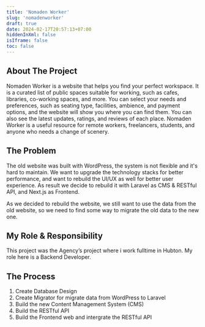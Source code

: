 ```yaml
---
title: 'Nomaden Worker'
slug: 'nomadenworker'
draft: true
date: 2024-02-17T20:57:13+07:00
hiddenInXml: false
isIframe: false
toc: false
---
```


## About The Project

Nomaden Worker is a website that helps you find your perfect workspace. It is a curated list of public spaces suitable for working, such as cafes, libraries, co-working spaces, and more. You can select your needs and preferences, such as seating type, facilities, ambience, and payment options, and the website will show you where you can find them. You can also see the latest updates, ratings, and reviews of each place. Nomaden Worker is a useful resource for remote workers, freelancers, students, and anyone who needs a change of scenery.

## The Problem

The old website was built with WordPress, the system is not flexible and it's hard to maintain. We want to upgrade the technology stacks for better performance, and want to rebuild the UI/UX as well for better user experience. As result we decide to rebuild it with Laravel as CMS & RESTful API, and Next.js as Frontend.

As we decided to rebuild the website, we still want to use the data from the old website, so we need to find some way to migrate the old data to the new one.

## My Role & Responsibility

This project was the Agency’s project where i work fulltime in Hubton. My role here is a Backend Developer.

## The Process

1. Create Database Design
1. Create Migrator for migrate data from WordPress to Laravel
1. Build the new Content Management System (CMS)
1. Build the RESTful API
1. Build the Frontend web and intergrate the RESTful API
